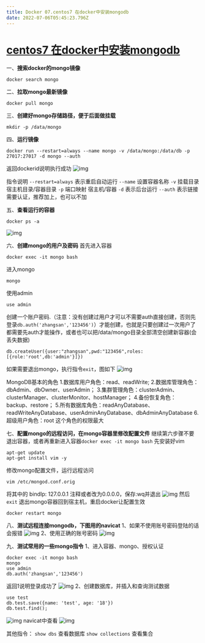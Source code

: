 ```yaml
---
title: Docker 07.centos7 在docker中安装mongodb
date: 2022-07-06T05:45:23.796Z
---
```

# [centos7 在docker中安装mongodb](https://www.cnblogs.com/nickchou/p/13676111.html)

一、**搜索docker的mongo镜像**

```
docker search mongo

```

二、**拉取mongo最新镜像**

```
docker pull mongo

```

三、**创建好mongo存储路径，便于后面做挂载**

```
mkdir -p /data/mongo

```

四、**运行镜像**

```
docker run --restart=always --name mongo -v /data/mongo:/data/db -p 27017:27017 -d mongo --auth

```

返回dockerid说明执行成功
![img](https://img2020.cnblogs.com/blog/308699/202009/308699-20200915224225786-1996957973.png)

指令说明
`--restart=always` 表示重启自动运行
`--name` 设置容器名称
`-v` 挂载目录 宿主机目录/容器目录
`-p` 端口映射 宿主机/容器
`-d` 表示后台运行
`--auth` 表示链接需要认证，推荐加上，也可以不加

五、**查看运行的容器**

```
docker ps -a

```

![img](https://img2020.cnblogs.com/blog/308699/202009/308699-20200915225159952-81532718.png)

六、**创建mongo的用户及密码**
首先进入容器

```
docker exec -it mongo bash

```

进入mongo

```
mongo

```

使用admin

```
use admin

```

创建一个账户密码.（注意：没有创建过用户才可以不需要auth直接创建，否则先登录`db.auth('zhangsan','123456')`）才能创建，也就是只要创建过一次用户了都需要先auth才能操作，或者也可以把/data/mongo目录全部清空创建新容器(会丢失数据)

```
db.createUser({user:"zhangsan",pwd:"123456",roles:[{role:'root',db:'admin'}]})

```

如果需要退出mongo，执行指令`exit`，图如下
![img](https://img2020.cnblogs.com/blog/308699/202009/308699-20200915225950688-1417424406.png)

MongoDB基本的角色
1.数据库用户角色：read、readWrite;
2.数据库管理角色：dbAdmin、dbOwner、userAdmin；
3.集群管理角色：clusterAdmin、clusterManager、clusterMonitor、hostManager；
4.备份恢复角色：backup、restore；
5.所有数据库角色：readAnyDatabase、readWriteAnyDatabase、userAdminAnyDatabase、dbAdminAnyDatabase
6.超级用户角色：root 这个角色的权限最大

七、**配置mongo的远程访问，在mongo容器里修改配置文件**
继续第六步骤不要退出容器，或者再重新进入容器`docker exec -it mongo bash`
先安装好vim

```
apt-get update
apt-get install vim -y

```

修改mongo配置文件，运行远程访问

```
vim /etc/mongod.conf.orig

```

将其中的 bindIp: 127.0.0.1 注释或者改为0.0.0.0，保存:wq并退出
![img](https://img2020.cnblogs.com/blog/308699/202009/308699-20200915230740601-386899478.png)
然后`exit` 退出mongo容器回到宿主机，重启docker让配置生效

```
docker restart mongo

```

八、**测试远程连接mongodb，下图用的navicat**
1、如果不使用账号密码登陆的话会报错
![img](https://img2020.cnblogs.com/blog/308699/202009/308699-20200915231630492-882700766.png)
2、使用正确的账号密码
![img](https://img2020.cnblogs.com/blog/308699/202009/308699-20200915231439548-1326967576.png)

九、**测试常用的一些mongo指令**
1、进入容器、mongo、授权认证

```
docker exec -it mongo bash
mongo
use admin
db.auth('zhangsan','123456')

```

返回1说明登录成功了
![img](https://img2020.cnblogs.com/blog/308699/202009/308699-20200915232457424-969120824.png)
2、创建数据库，并插入和查询测试数据

```
use test
db.test.save({name: 'test', age: '18'})
db.test.find();

```

![img](https://img2020.cnblogs.com/blog/308699/202009/308699-20200915232830630-1066069423.png)
navicat中查看
![img](https://img2020.cnblogs.com/blog/308699/202009/308699-20200915233028580-536805247.png)

其他指令：
`show dbs` 查看数据库
`show collections` 查看集合